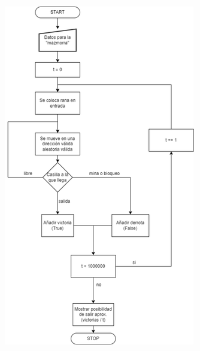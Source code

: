 ![Diagrama de flujo de rana](https://github.com/LeonardoLLP/groupproject/blob/main/Rana_En_Laberinto/ranita.drawio.png)
